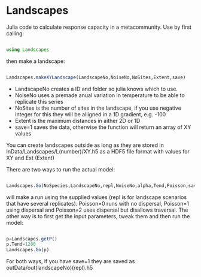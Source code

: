 # Landscapes

Julia code to calculate response capacity in a metacommunity. Use by first calling:

``` julia

using Landscapes

```

then make a landscape:

```julia

Landscapes.makeXYLandscape(LandscapeNo,NoiseNo,NoSites,Extent,save)

```

* LandscapeNo creates a ID and folder so julia knows which to use. 
* NoiseNo uses a premade anual variation in temperature to be able to replicate this series
* NoSites is the number of sites in the landscape, if you use negative integer for this they will be alligned in a 1D gradient, e.g. -100
* Extent is the maximum distances in aither 2D or 1D
* save=1 saves the data, otherwise the function will return an array of XY values

You can create landscapes outside as long as they are stored in InData/Landscapes/L(number)/XY.h5 as a HDF5 file format with values for XY and Ext (Extent)

There are two ways to run the actual model:

``` julia

Landscapes.Go(NoSpecies,LandscapeNo,repl,NoiseNo,alpha,Tend,Poisson,save)

```

will make a run using the supplied values (repl is for landscape scenarios that have several replicates). Poisson=0 runs with no dispersal, Poisson=1 using dispersal and Poisson=2 uses dispersal but disallows traversal. The other way is to first get the input parameters, tweak them and then run the model:

``` julia

p=Landscapes.getP()
p.Tend=1200
Landscapes.Go(p)

```

For both ways, if you have save=1 they are saved as outData/out(landscapeNo)(repl).h5
